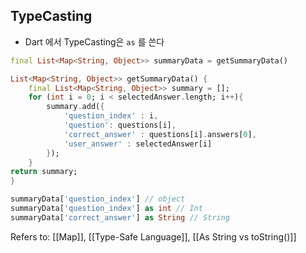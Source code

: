 ## TypeCasting ##

- Dart 에서 TypeCasting은 `as` 를 쓴다
```dart
final List<Map<String, Object>> summaryData = getSummaryData()

List<Map<String, Object>> getSummaryData() {
	final List<Map<String, Object>> summary = [];
	for (int i = 0; i < selectedAnswer.length; i++){
		summary.add({
			'question_index' : i,
			'question': questions[i],
			'correct_answer' : questions[i].answers[0],
			'user_answer' : selectedAnswer[i]
		});
	}
return summary;
}

summaryData['question_index'] // object
summaryData['question_index'] as int // Int
summaryData['correct_answer'] as String // String
```


Refers to: [[Map]], [[Type-Safe Language]], [[As String vs toString()]]

